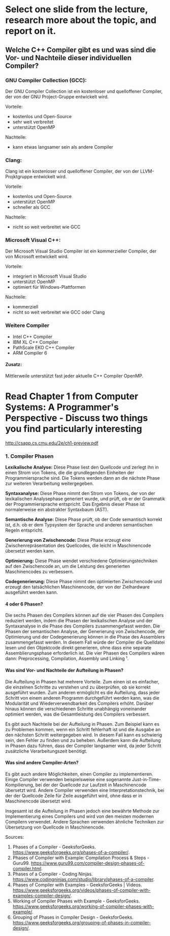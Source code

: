 # Select one slide from the lecture, research more about the topic, and report on it.

## Welche C++ Compiler gibt es und was sind die Vor- und Nachteile dieser individuellen Compiler?

### GNU Compiler Collection (GCC): 
Der GNU Compiler Collection ist ein kostenloser und quelloffener Compiler, der von der GNU Project-Gruppe entwickelt wird.

Vorteile:
- kostenlos und Open-Source
- sehr weit verbreitet
- unterstützt OpenMP

Nachteile:
- kann etwas langsamer sein als andere Compiler

### Clang: 
Clang ist ein kostenloser und quelloffener Compiler, der von der LLVM-Projktgruppe entwickelt wird.

Vorteile:
- kostenlos und Open-Source
- unterstützt OpenMP
- schneller als GCC

Nachteile:
- nicht so weit verbreitet wie GCC

### Microsoft Visual C++: 
Der Microsoft Visual Studio Compiler ist ein kommerzieller Compiler, der von Microsoft entwickelt wird.

Vorteile:
- integriert in Microsoft Visual Studio
- unterstützt OpenMP
- optimiert für Windows-Plattformen

Nachteile:
- kommerziell
- nicht so weit verbreitet wie GCC oder Clang


### Weitere Compiler

- Intel C++ Compiler
- IBM XL C++ Compiler
- PathScale EKO C++ Compiler
- ARM Compiler 6

#### Zusatz:
Mittlerweile unterstützt fast jeder aktuelle C++ Compiler OpenMP.


# Read Chapter 1 from Computer Systems: A Programmer's Perspective - Discuss two things you find particularly interesting
http://csapp.cs.cmu.edu/2e/ch1-preview.pdf

### 1. Compiler Phasen

**Lexikalische Analyse:** Diese Phase liest den Quellcode und zerlegt ihn in einen Strom von Tokens, die die grundlegenden Einheiten der Programmiersprache sind. Die Tokens werden dann an die nächste Phase zur weiteren Verarbeitung weitergegeben.

**Syntaxanalyse:** Diese Phase nimmt den Strom von Tokens, der von der lexikalischen Analysephase generiert wurde, und prüft, ob er der Grammatik der Programmiersprache entspricht. Das Ergebnis dieser Phase ist normalerweise ein abstrakter Syntaxbaum (AST).

**Semantische Analyse:** Diese Phase prüft, ob der Code semantisch korrekt ist, d.h. ob er dem Typsystem der Sprache und anderen semantischen Regeln entspricht.

**Generierung von Zwischencode:** Diese Phase erzeugt eine Zwischenrepräsentation des Quellcodes, die leicht in Maschinencode übersetzt werden kann.

**Optimierung:** Diese Phase wendet verschiedene Optimierungstechniken auf den Zwischencode an, um die Leistung des generierten Maschinencodes zu verbessern.

**Codegenerierung:** Diese Phase nimmt den optimierten Zwischencode und erzeugt den tatsächlichen Maschinencode, der von der Zielhardware ausgeführt werden kann.


#### 4 oder 6 Phasen?
Die sechs Phasen des Compilers können auf die vier Phasen des Compilers reduziert werden, indem die Phasen der lexikalischen Analyse und der Syntaxanalyse in die Phase des Compilers zusammengefasst werden. Die Phasen der semantischen Analyse, der Generierung von Zwischencode, der Optimierung und der Codegenerierung können in die Phase des Assemblers zusammengefasst werden. In diesem Fall würde der Compiler die Quelldatei lesen und den Objektcode direkt generieren, ohne dass eine separate Assemblierungsphase erforderlich ist. Die vier Phasen des Compilers wären dann: Preprocessing, Compilation, Assembly und Linking ¹.


#### Was sind Vor- und Nachteile der Aufteilung in Phasen?
Die Aufteilung in Phasen hat mehrere Vorteile. Zum einen ist es einfacher, die einzelnen Schritte zu verstehen und zu überprüfen, ob sie korrekt ausgeführt wurden. Zum anderen ermöglicht es die Aufteilung, dass jeder Schritt von einem anderen Programm durchgeführt werden kann, was die Modularität und Wiederverwendbarkeit des Compilers erhöht. Darüber hinaus können die verschiedenen Schritte unabhängig voneinander optimiert werden, was die Gesamtleistung des Compilers verbessert.

Es gibt auch Nachteile bei der Aufteilung in Phasen. Zum Beispiel kann es zu Problemen kommen, wenn ein Schritt fehlerhaft ist und die Ausgabe an den nächsten Schritt weitergegeben wird. In diesem Fall kann es schwierig sein, den Fehler zu finden und zu beheben. Außerdem kann die Aufteilung in Phasen dazu führen, dass der Compiler langsamer wird, da jeder Schritt zusätzliche Verarbeitungszeit benötigt.

#### Was sind andere Compiler-Arten?
Es gibt auch andere Möglichkeiten, einen Compiler zu implementieren. Einige Compiler verwenden beispielsweise eine sogenannte Just-in-Time-Kompilierung, bei der der Quellcode zur Laufzeit in Maschinencode übersetzt wird. Andere Compiler verwenden eine Interpretationstechnik, bei der der Quellcode Zeile für Zeile ausgeführt wird, ohne dass er in Maschinencode übersetzt wird.

Insgesamt ist die Aufteilung in Phasen jedoch eine bewährte Methode zur Implementierung eines Compilers und wird von den meisten modernen Compilern verwendet. Andere Sprachen verwenden ähnliche Techniken zur Übersetzung von Quellcode in Maschinencode.

Sources:
1. Phases of a Compiler - GeeksforGeeks. https://www.geeksforgeeks.org/phases-of-a-compiler/.
1. Phases of Compiler with Example: Compilation Process & Steps - Guru99. https://www.guru99.com/compiler-design-phases-of-compiler.html.
1. Phases of a Compiler - Coding Ninjas. https://www.codingninjas.com/studio/library/phases-of-a-compiler.
1. Phases of Compiler with Examples - GeeksforGeeks | Videos. https://www.geeksforgeeks.org/videos/phases-of-compiler-with-examples-compiler-design/.
1. Working of Compiler Phases with Example - GeeksforGeeks. https://www.geeksforgeeks.org/working-of-compiler-phases-with-example/.
1. Grouping of Phases in Compiler Design - GeeksforGeeks. https://www.geeksforgeeks.org/grouping-of-phases-in-compiler-design/.
